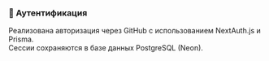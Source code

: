 ### 🔐 Аутентификация

Реализована авторизация через GitHub с использованием NextAuth.js и Prisma.  
Сессии сохраняются в базе данных PostgreSQL (Neon).
